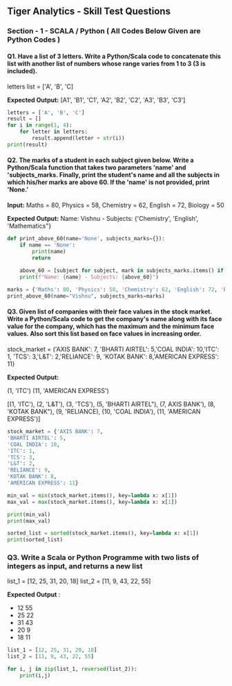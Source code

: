 ## Tiger Analytics - Skill Test Questions

### Section - 1 - SCALA / Python ( All Codes Below Given are Python Codes )

#### Q1. Have a list of 3 letters. Write a Python/Scala code to concatenate this list with another list of numbers whose range varies from 1 to 3 (3 is included).
letters list = ['A', 'B', 'C]

**Expected Output:** [A1', 'B1', 'C1', 'A2', 'B2', 'C2', 'A3', 'B3', 'C3']

```python
letters = ['A', 'B', 'C']
result = []
for i in range(1, 4):
    for letter in letters:
        result.append(letter + str(i))
print(result)
```

#### Q2. The marks of a student in each subject given below. Write a Python/Scala function that takes two parameters 'name' and 'subjects_marks. Finally, print the student's name and all the subjects in which his/her marks are above 60. If the 'name' is not provided, print 'None.'

**Input:** Maths = 80, Physics = 58, Chemistry = 62, English = 72, Biology = 50

**Expected Output:** Name: Vishnu - Subjects: {'Chemistry', 'English', 'Mathematics"}

```python
def print_above_60(name='None', subjects_marks={}):
    if name == 'None':
        print(name)
        return
    
    above_60 = [subject for subject, mark in subjects_marks.items() if mark > 60]
    print(f"Name: {name} - Subjects: {above_60}")

marks = {'Maths': 80, 'Physics': 58, 'Chemistry': 62, 'English': 72, 'Biology': 50}
print_above_60(name="Vishnu", subjects_marks=marks)
```

#### Q3. Given list of companies with their face values in the stock market. Write a Python/Scala code to get the company's name along with its face value for the company, which has the maximum and the minimum face values. Also sort this list based on face values in increasing order.

stock_market = ('AXIS BANK': 7, 'BHARTI AIRTEL': 5,'COAL INDIA': 10,'ITC': 1, 'TCS': 3,'L&T': 2,'RELIANCE': 9, 'KOTAK BANK': 8,'AMERICAN EXPRESS': 11}

**Expected Output:**

(1, 'ITC')
(11, 'AMERICAN EXPRESS')

[(1, 'ITC'), (2, 'L&T'), (3, 'TCS'), (5, 'BHARTI AIRTEL"), (7, AXIS BANK'), (8, 'KOTAK BANK"), (9, 'RELIANCE), (10, 'COAL INDIA'), (11, 'AMERICAN EXPRESS')]

```python
stock_market = {'AXIS BANK': 7,
'BHARTI AIRTEL': 5,
'COAL INDIA': 10,
'ITC': 1,
'TCS': 3,
'L&T': 2,
'RELIANCE': 9,
'KOTAK BANK': 8,
'AMERICAN EXPRESS': 11}

min_val = min(stock_market.items(), key=lambda x: x[1])
max_val = max(stock_market.items(), key=lambda x: x[1])

print(min_val)
print(max_val)

sorted_list = sorted(stock_market.items(), key=lambda x: x[1])
print(sorted_list)
```
###  Q3. Write a Scala or Python Programme with two lists of integers as input, and returns a new list 

list_1 = [12, 25, 31, 20, 18]
list_2 = [11, 9, 43, 22, 55]

**Expected Output** : 
- 12 55
- 25 22
- 31 43
- 20 9
- 18 11

```python
list_1 = [12, 25, 31, 20, 18]
list_2 = [11, 9, 43, 22, 55]

for i, j in zip(list_1, reversed(list_2)):
    print(i,j)
 ```

